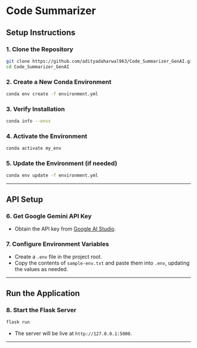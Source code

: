 # Code Summarizer


## Setup Instructions

### 1. Clone the Repository
```bash
git clone https://github.com/adityadaharwal963/Code_Summarizer_GenAI.git
cd Code_Summarizer_GenAI
```

### 2. Create a New Conda Environment
```bash
conda env create -f environment.yml
```

### 3. Verify Installation
```bash
conda info --envs
```

### 4. Activate the Environment
```bash
conda activate my_env
```

### 5. Update the Environment (if needed)
```bash
conda env update -f environment.yml
```

---

## API Setup

### 6. Get Google Gemini API Key
- Obtain the API key from [Google AI Studio](https://aistudio.google.com/apikey).

### 7. Configure Environment Variables
- Create a `.env` file in the project root.
- Copy the contents of `sample-env.txt` and paste them into `.env`, updating the values as needed.

---

## Run the Application

### 8. Start the Flask Server
```bash
flask run
```
- The server will be live at `http://127.0.0.1:5000`.

--- 


